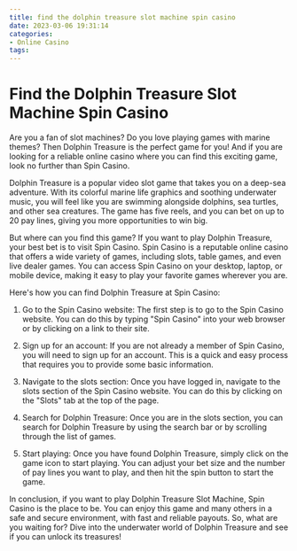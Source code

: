 ```yaml
---
title: find the dolphin treasure slot machine spin casino
date: 2023-03-06 19:31:14
categories:
- Online Casino
tags:
---
```



# Find the Dolphin Treasure Slot Machine Spin Casino

Are you a fan of slot machines? Do you love playing games with marine themes? Then Dolphin Treasure is the perfect game for you! And if you are looking for a reliable online casino where you can find this exciting game, look no further than Spin Casino. 

Dolphin Treasure is a popular video slot game that takes you on a deep-sea adventure. With its colorful marine life graphics and soothing underwater music, you will feel like you are swimming alongside dolphins, sea turtles, and other sea creatures. The game has five reels, and you can bet on up to 20 pay lines, giving you more opportunities to win big.

But where can you find this game? If you want to play Dolphin Treasure, your best bet is to visit Spin Casino. Spin Casino is a reputable online casino that offers a wide variety of games, including slots, table games, and even live dealer games. You can access Spin Casino on your desktop, laptop, or mobile device, making it easy to play your favorite games wherever you are.

Here's how you can find Dolphin Treasure at Spin Casino:

1. Go to the Spin Casino website: The first step is to go to the Spin Casino website. You can do this by typing "Spin Casino" into your web browser or by clicking on a link to their site.

2. Sign up for an account: If you are not already a member of Spin Casino, you will need to sign up for an account. This is a quick and easy process that requires you to provide some basic information.

3. Navigate to the slots section: Once you have logged in, navigate to the slots section of the Spin Casino website. You can do this by clicking on the "Slots" tab at the top of the page.

4. Search for Dolphin Treasure: Once you are in the slots section, you can search for Dolphin Treasure by using the search bar or by scrolling through the list of games.

5. Start playing: Once you have found Dolphin Treasure, simply click on the game icon to start playing. You can adjust your bet size and the number of pay lines you want to play, and then hit the spin button to start the game.

In conclusion, if you want to play Dolphin Treasure Slot Machine, Spin Casino is the place to be. You can enjoy this game and many others in a safe and secure environment, with fast and reliable payouts. So, what are you waiting for? Dive into the underwater world of Dolphin Treasure and see if you can unlock its treasures!
